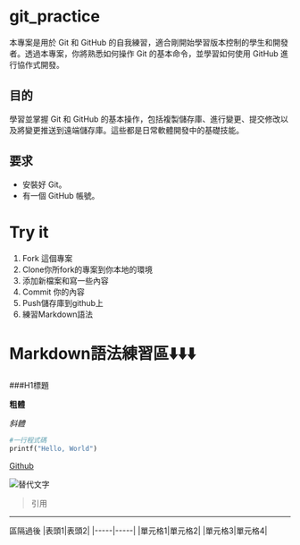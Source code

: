 # git_practice
本專案是用於 Git 和 GitHub 的自我練習，適合剛開始學習版本控制的學生和開發者。透過本專案，你將熟悉如何操作 Git 的基本命令，並學習如何使用 GitHub 進行協作式開發。

## 目的
學習並掌握 Git 和 GitHub 的基本操作，包括複製儲存庫、進行變更、提交修改以及將變更推送到遠端儲存庫。這些都是日常軟體開發中的基礎技能。

## 要求
- 安裝好 Git。
- 有一個 GitHub 帳號。

# Try it
1. Fork 這個專案
2. Clone你所fork的專案到你本地的環境
3. 添加新檔案和寫一些內容
4. Commit 你的內容
5. Push儲存庫到github上
6. 練習Markdown語法

# Markdown語法練習區⬇️⬇️⬇️
###H1標題

**粗體**

*斜體*
```python
#一行程式碼
printf("Hello, World")
```

[Github](https://github.com)

![替代文字](https://juststickers.in/wp-content/uploads/2019/01/flutter.png)

> 引用
---
區隔過後
|表頭1|表頭2|
|-----|-----|
|單元格1|單元格2|
|單元格3|單元格4|

